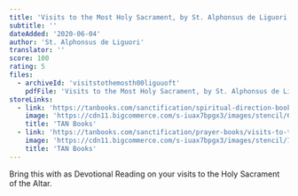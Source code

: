```yaml
---
title: 'Visits to the Most Holy Sacrament, by St. Alphonsus de Liguori'
subtitle: ''
dateAdded: '2020-06-04'
author: 'St. Alphonsus de Liguori'
translator: ''
score: 100
rating: 5
files:
  - archiveId: 'visitstothemosth00liguuoft'
    pdfFile: 'Visits to the Most Holy Sacrament, by St. Alphonsus de Liguori.pdf'
storeLinks:
  - link: 'https://tanbooks.com/sanctification/spiritual-direction-books/visits-to-the-blessed-sacrament-paperbound/'
    image: 'https://cdn11.bigcommerce.com/s-iuax7bpgx3/images/stencil/640w/products/2088/578/Visits-to-the-Blessed-Sacrament-And-the-Blessed-Virgin-Mary-cover-1743__21137.1595444551.jpg?c=1'
    title: 'TAN Books'
  - link: 'https://tanbooks.com/sanctification/prayer-books/visits-to-the-blessed-sacrament/'
    image: 'https://cdn11.bigcommerce.com/s-iuax7bpgx3/images/stencil/1280x1280/products/2194/1370/Visits-to-the-Blessed-Sacrament-UltraSoft-cover-2613__65762.1595444589.jpg?c=1'
    title: 'TAN Books'
---
```


Bring this with as Devotional Reading on your visits to the Holy Sacrament of the Altar.
